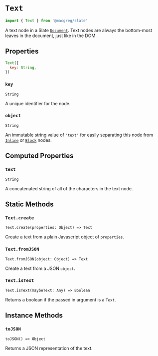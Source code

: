 # `Text`

```js
import { Text } from '@macgreg/slate'
```

A text node in a Slate [`Document`](./document.md). Text nodes are always the bottom-most leaves in the document, just like in the DOM.

## Properties

```js
Text({
  key: String,
})
```

### `key`

`String`

A unique identifier for the node.

### `object`

`String`

An immutable string value of `'text'` for easily separating this node from [`Inline`](./inline.md) or [`Block`](./block.md) nodes.

## Computed Properties

### `text`

`String`

A concatenated string of all of the characters in the text node.

## Static Methods

### `Text.create`

`Text.create(properties: Object) => Text`

Create a text from a plain Javascript object of `properties`.

### `Text.fromJSON`

`Text.fromJSON(object: Object) => Text`

Create a text from a JSON `object`.

### `Text.isText`

`Text.isText(maybeText: Any) => Boolean`

Returns a boolean if the passed in argument is a `Text`.

## Instance Methods

### `toJSON`

`toJSON() => Object`

Returns a JSON representation of the text.
